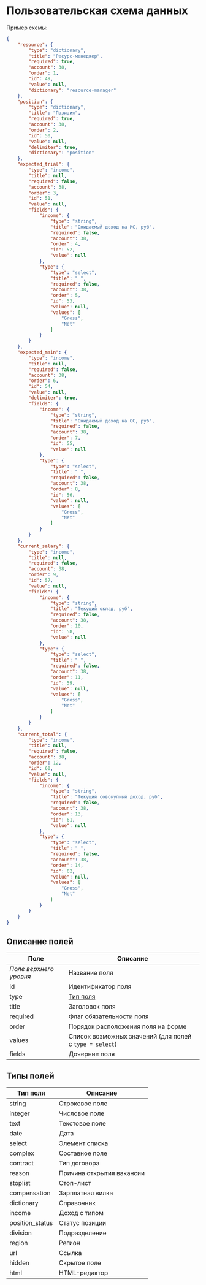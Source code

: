 # Пользовательская схема данных

Пример схемы:

```json
{
    "resource": {
        "type": "dictionary",
        "title": "Ресурс-менеджер",
        "required": true,
        "account": 38,
        "order": 1,
        "id": 49,
        "value": null,
        "dictionary": "resource-manager"
    },
    "position": {
        "type": "dictionary",
        "title": "Позиция",
        "required": true,
        "account": 38,
        "order": 2,
        "id": 50,
        "value": null,
        "delimiter": true,
        "dictionary": "position"
    },
    "expected_trial": {
        "type": "income",
        "title": null,
        "required": false,
        "account": 38,
        "order": 3,
        "id": 51,
        "value": null,
        "fields": {
            "income": {
                "type": "string",
                "title": "Ожидаемый доход на ИС, руб",
                "required": false,
                "account": 38,
                "order": 4,
                "id": 52,
                "value": null
            },
            "type": {
                "type": "select",
                "title": " ",
                "required": false,
                "account": 38,
                "order": 5,
                "id": 53,
                "value": null,
                "values": [
                    "Gross",
                    "Net"
                ]
            }
        }
    },
    "expected_main": {
        "type": "income",
        "title": null,
        "required": false,
        "account": 38,
        "order": 6,
        "id": 54,
        "value": null,
        "delimiter": true,
        "fields": {
            "income": {
                "type": "string",
                "title": "Ожидаемый доход на ОС, руб",
                "required": false,
                "account": 38,
                "order": 7,
                "id": 55,
                "value": null
            },
            "type": {
                "type": "select",
                "title": " ",
                "required": false,
                "account": 38,
                "order": 8,
                "id": 56,
                "value": null,
                "values": [
                    "Gross",
                    "Net"
                ]
            }
        }
    },
    "current_salary": {
        "type": "income",
        "title": null,
        "required": false,
        "account": 38,
        "order": 9,
        "id": 57,
        "value": null,
        "fields": {
            "income": {
                "type": "string",
                "title": "Текущий оклад, руб",
                "required": false,
                "account": 38,
                "order": 10,
                "id": 58,
                "value": null
            },
            "type": {
                "type": "select",
                "title": " ",
                "required": false,
                "account": 38,
                "order": 11,
                "id": 59,
                "value": null,
                "values": [
                    "Gross",
                    "Net"
                ]
            }
        }
    },
    "current_total": {
        "type": "income",
        "title": null,
        "required": false,
        "account": 38,
        "order": 12,
        "id": 60,
        "value": null,
        "fields": {
            "income": {
                "type": "string",
                "title": "Текущий совокупный доход, руб",
                "required": false,
                "account": 38,
                "order": 13,
                "id": 61,
                "value": null
            },
            "type": {
                "type": "select",
                "title": " ",
                "required": false,
                "account": 38,
                "order": 14,
                "id": 62,
                "value": null,
                "values": [
                    "Gross",
                    "Net"
                ]
            }
        }
    }
}
```

## Описание полей
Поле |  Описание
---- | ---------
*Поле верхнего уровня* | Название поля
id | Идентификатор поля
type | [Тип поля](#types-list)
title | Заголовок поля
required | Флаг обязательности поля
order | Порядок расположения поля на форме
values | Список возможных значений (для полей с  `type = select`)
fields | Дочерние поля

<a name="types-list"></a>
## Типы полей
Тип поля |  Описание
-------- | ---------
string | Строковое поле
integer | Числовое поле
text | Текстовое поле
date | Дата
select | Элемент списка
complex | Составное поле
contract | Тип договора
reason | Причина открытия вакансии
stoplist | Стоп-лист
compensation | Зарплатная вилка
dictionary | Справочник
income | Доход с типом
position_status | Статус позиции
division | Подразделение
region | Регион
url | Ссылка
hidden | Скрытое поле
html | HTML-редактор
